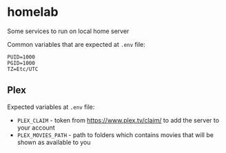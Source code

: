 # homelab

Some services to run on local home server

Common variables that are expected at `.env` file:

```env
PUID=1000
PGID=1000
TZ=Etc/UTC
```

## Plex

Expected variables at `.env` file:
- `PLEX_CLAIM` - token from https://www.plex.tv/claim/ to add the server to your account
- `PLEX_MOVIES_PATH` - path to folders which contains movies that will be shown as available to you
